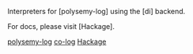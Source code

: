 Interpreters for [polysemy-log] using the [di] backend.

For docs, please visit [Hackage].

[polysemy-log](https://hackage.haskell.org/package/polysemy-log)
[co-log](https://hackage.haskell.org/package/di-polysemy)
[Hackage](https://hackage.haskell.org/package/polysemy-log-di)
